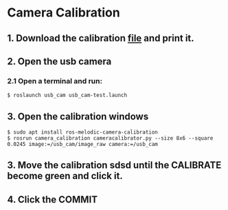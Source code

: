 # Camera Calibration

## 1. Download the calibration [file](http://wiki.ros.org/camera_calibration/Tutorials/MonocularCalibration?action=AttachFile&do=get&target=check-108.pdf) and print it.

## 2. Open the usb camera

### 2.1 Open a terminal and run:

```
$ roslaunch usb_cam usb_cam-test.launch
```

## 3. Open the calibration windows

```
$ sudo apt install ros-melodic-camera-calibration
$ rosrun camera_calibration cameracalibrator.py --size 8x6 --square 0.0245 image:=/usb_cam/image_raw camera:=/usb_cam
```

## 3. Move the calibration sdsd until the CALIBRATE become green and click it.

## 4. Click the COMMIT
